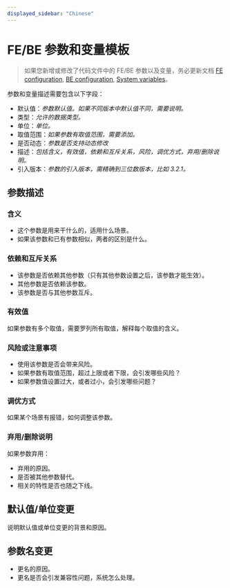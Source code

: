 ```yaml
---
displayed_sidebar: "Chinese"
---
```


# FE/BE 参数和变量模板

> 如果您新增或修改了代码文件中的 FE/BE 参数以及变量，务必更新文档 [FE configuration](https://docs.starrocks.io/zh/docs/administration/management/FE_configuration/), [BE configuration](https://docs.starrocks.io/zh/docs/administration/management/BE_configuration/), [System variables](https://docs.starrocks.io/zh/docs/reference/System_variable/)。

参数和变量描述需要包含以下字段：

- 默认值：*参数默认值。如果不同版本中默认值不同，需要说明。*
- 类型：*允许的数据类型。*
- 单位：*单位。*
- 取值范围：*如果参数有取值范围，需要添加。*
- 是否动态：*参数是否支持动态修改*
- 描述：*包括含义，有效值，依赖和互斥关系，风险，调优方式，弃用/删除说明。*
- 引入版本：*参数的引入版本，需精确到三位数版本，比如 3.2.1。*

## 参数描述

### 含义

- 这个参数是用来干什么的，适用什么场景。
- 如果该参数和已有参数相似，两者的区别是什么。

### 依赖和互斥关系

- 该参数是否依赖其他参数（只有其他参数设置之后，该参数才能生效）。
- 其他参数是否依赖该参数。
- 该参数是否与其他参数互斥。

### 有效值

如果参数有多个取值，需要罗列所有取值，解释每个取值的含义。

### 风险或注意事项

- 使用该参数是否会带来风险。
- 如果参数有取值范围，超过上限或者下限，会引发哪些风险？
- 如果参数值设置过大，或者过小，会引发哪些问题？

### 调优方式

如果某个场景有报错，如何调整该参数。

### 弃用/删除说明

如果参数弃用：

- 弃用的原因。
- 是否被其他参数替代。
- 相关的特性是否也随之下线。

## 默认值/单位变更

说明默认值或单位变更的背景和原因。

## 参数名变更

- 更名的原因。
- 更名是否会引发兼容性问题，系统怎么处理。
